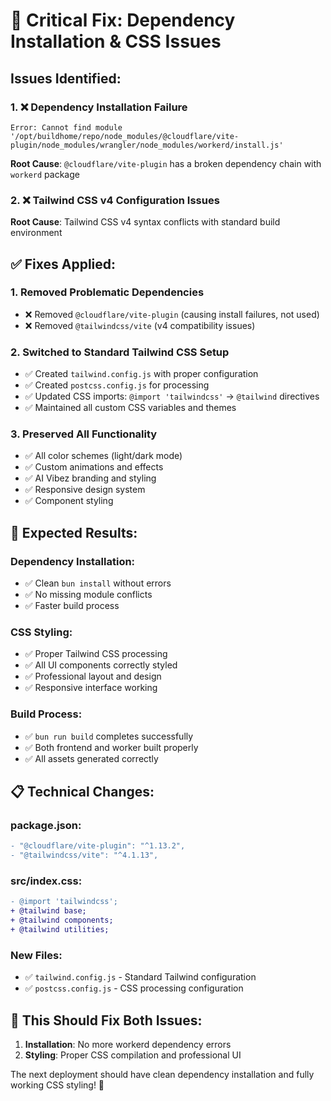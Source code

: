 # 🚨 Critical Fix: Dependency Installation & CSS Issues

## Issues Identified:

### 1. ❌ **Dependency Installation Failure**
```
Error: Cannot find module '/opt/buildhome/repo/node_modules/@cloudflare/vite-plugin/node_modules/wrangler/node_modules/workerd/install.js'
```
**Root Cause**: `@cloudflare/vite-plugin` has a broken dependency chain with `workerd` package

### 2. ❌ **Tailwind CSS v4 Configuration Issues**  
**Root Cause**: Tailwind CSS v4 syntax conflicts with standard build environment

## ✅ **Fixes Applied:**

### 1. **Removed Problematic Dependencies**
- ❌ Removed `@cloudflare/vite-plugin` (causing install failures, not used)
- ❌ Removed `@tailwindcss/vite` (v4 compatibility issues)

### 2. **Switched to Standard Tailwind CSS Setup**
- ✅ Created `tailwind.config.js` with proper configuration
- ✅ Created `postcss.config.js` for processing
- ✅ Updated CSS imports: `@import 'tailwindcss'` → `@tailwind` directives
- ✅ Maintained all custom CSS variables and themes

### 3. **Preserved All Functionality**
- ✅ All color schemes (light/dark mode)
- ✅ Custom animations and effects
- ✅ AI Vibez branding and styling
- ✅ Responsive design system
- ✅ Component styling

## 🎯 **Expected Results:**

### Dependency Installation:
- ✅ Clean `bun install` without errors
- ✅ No missing module conflicts
- ✅ Faster build process

### CSS Styling:
- ✅ Proper Tailwind CSS processing
- ✅ All UI components correctly styled
- ✅ Professional layout and design
- ✅ Responsive interface working

### Build Process:
- ✅ `bun run build` completes successfully
- ✅ Both frontend and worker built properly
- ✅ All assets generated correctly

## 📋 **Technical Changes:**

### package.json:
```diff
- "@cloudflare/vite-plugin": "^1.13.2",
- "@tailwindcss/vite": "^4.1.13",
```

### src/index.css:
```diff
- @import 'tailwindcss';
+ @tailwind base;
+ @tailwind components;
+ @tailwind utilities;
```

### New Files:
- ✅ `tailwind.config.js` - Standard Tailwind configuration
- ✅ `postcss.config.js` - CSS processing configuration

## 🚀 **This Should Fix Both Issues:**
1. **Installation**: No more workerd dependency errors
2. **Styling**: Proper CSS compilation and professional UI

The next deployment should have clean dependency installation and fully working CSS styling! 🎨